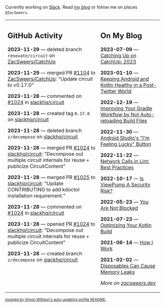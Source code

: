Currently working on [Slack](https://slack.com/). Read [my blog](https://zacsweers.dev/) or follow me on places `@ZacSweers`.

<table><tr><td valign="top" width="60%">

## GitHub Activity
<!-- githubActivity starts -->
**2023-11-29** — deleted branch `renovate/circuit` on [ZacSweers/CatchUp](https://github.com/ZacSweers/CatchUp)

**2023-11-29** — merged PR [#1104](https://github.com/ZacSweers/CatchUp/pull/1104) to [ZacSweers/CatchUp](https://github.com/ZacSweers/CatchUp): "Update circuit to v0.17.0"

**2023-11-28** — commented on [#1024](https://github.com/slackhq/circuit/pull/1024#issuecomment-1830921373) in [slackhq/circuit](https://github.com/slackhq/circuit)

**2023-11-28** — created tag `0.17.0` on [slackhq/circuit](https://github.com/slackhq/circuit)

**2023-11-28** — deleted branch `z/decompose` on [slackhq/circuit](https://github.com/slackhq/circuit)

**2023-11-28** — merged PR [#1024](https://github.com/slackhq/circuit/pull/1024) to [slackhq/circuit](https://github.com/slackhq/circuit): "Decompose out multiple circuit internals for reuse + publicize CircuitContent"

**2023-11-28** — merged PR [#1025](https://github.com/slackhq/circuit/pull/1025) to [slackhq/circuit](https://github.com/slackhq/circuit): "Update CONTRIBUTING to add kdoctor installation requirement."

**2023-11-28** — commented on [#1024](https://github.com/slackhq/circuit/pull/1024#issuecomment-1830696431) in [slackhq/circuit](https://github.com/slackhq/circuit)

**2023-11-28** — opened PR [#1024](https://github.com/slackhq/circuit/pull/1024) to [slackhq/circuit](https://github.com/slackhq/circuit): "Decompose out multiple circuit internals for reuse + publicize CircuitContent"

**2023-11-28** — created branch `z/decompose` on [slackhq/circuit](https://github.com/slackhq/circuit)
<!-- githubActivity ends -->
</td><td valign="top" width="40%">

## On My Blog
<!-- blog starts -->
**2023-07-09** — [Catching Up on CatchUp: 2023](https://www.zacsweers.dev/catching-up-on-catchup-2023/)

**2023-01-10** — [Keeping Android and Kotlin Healthy in a Post-Twitter World](https://www.zacsweers.dev/keeping-android-healthy/)

**2022-12-19** — [Improving Your Gradle Workflow by Not Auto-reloading Build Files](https://www.zacsweers.dev/improving-your-workflow-by-not-auto-reloading-build-files/)

**2022-11-30** — [Android Studio's "I'm Feeling Lucky" Button](https://www.zacsweers.dev/android-studios-im-feeling-lucky-button/)

**2022-11-22** — [Network Calls in Lint: Best Practices](https://www.zacsweers.dev/network-calls-in-lint-best-practices/)

**2022-10-17** — [Is ViewPump A Security Risk?](https://www.zacsweers.dev/is-viewpump-a-security-risk/)

**2022-05-23** — [You Are Not Blocked](https://www.zacsweers.dev/you-are-not-blocked/)

**2021-07-23** — [Optimizing Your Kotlin Build](https://www.zacsweers.dev/optimizing-your-kotlin-build/)

**2021-06-14** — [How I Work](https://www.zacsweers.dev/how-i-work/)

**2021-02-02** — [Disposables Can Cause Memory Leaks](https://www.zacsweers.dev/disposables-can-cause-memory-leaks/)
<!-- blog ends -->
_More on [zacsweers.dev](https://zacsweers.dev/)_
</td></tr></table>

<sub><a href="https://simonwillison.net/2020/Jul/10/self-updating-profile-readme/">Inspired by Simon Willison's auto-updating profile README.</a></sub>